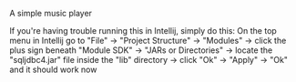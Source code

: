 A simple music player

If you're having trouble running this in Intellij, simply do this:
On the top menu in Intellij go to "File" -> "Project Structure" -> "Modules" -> click the plus sign beneath "Module SDK" -> "JARs or Directories"
-> locate the "sqljdbc4.jar" file inside the "lib" directory -> click "Ok" -> "Apply" -> "Ok" and it should work now
